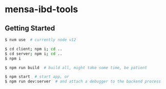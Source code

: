 # mensa-ibd-tools

## Getting Started
```bash
$ nvm use  # currently node v12

$ cd client; npm i; cd ..
$ cd server; npm i; cd ..
$ npm i

$ npm run build  # build all, might take some time, be patient

$ npm start  # start app, or
$ npm run dev:server  # and attach a debugger to the backend process
```
